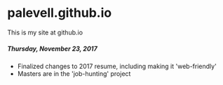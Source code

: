 # palevell.github.io

This is my site at github.io

##### Thursday, November 23, 2017
- Finalized changes to 2017 resume, including making it 'web-friendly'
- Masters are in the 'job-hunting' project

